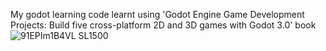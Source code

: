 My godot learning code learnt using 'Godot Engine Game Development Projects: Build five cross-platform 2D and 3D games with Godot 3.0' book
![91EPIm1B4VL _SL1500_](https://github.com/user-attachments/assets/4ee03587-b0d6-4119-beb2-19d8180a9e6a)
